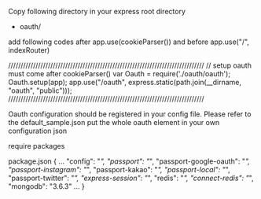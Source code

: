 Copy following directory in your express root directory
- oauth/

add following codes after app.use(cookieParser()) and before app.use("/", indexRouter)

///////////////////////////////////////////////////////////////////////////////
// setup oauth must come after cookieParser()
var Oauth = require('./oauth/oauth');
Oauth.setup(app);
app.use("/oauth", express.static(path.join(__dirname, "oauth", "public")));
///////////////////////////////////////////////////////////////////////////////

Oauth configuration should be registered in your config file.
Please refer to the default_sample.json 
put the whole oauth element in your own configuration json

require packages

package.json
{
	...
	"config": "*",
	"passport": "*",
	"passport-google-oauth": "*",
	"passport-instagram": "*",
	"passport-kakao": "*",
	"passport-local": "*",
	"passport-twitter": "*",
	"express-session": "*",
	"redis": "*",
	"connect-redis": "*",
	"mongodb": "3.6.3"
	...
}
